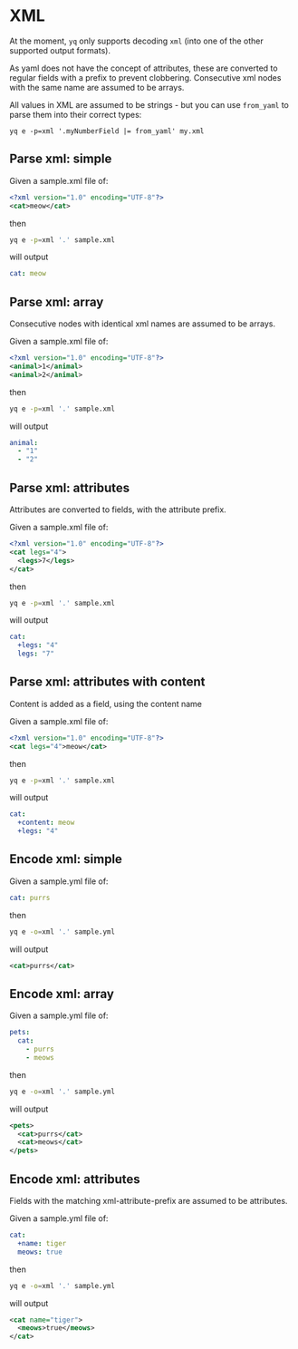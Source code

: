 # XML

At the moment, `yq` only supports decoding `xml` (into one of the other supported output formats).

As yaml does not have the concept of attributes, these are converted to regular fields with a prefix to prevent clobbering. Consecutive xml nodes with the same name are assumed to be arrays.

All values in XML are assumed to be strings - but you can use `from_yaml` to parse them into their correct types:


```
yq e -p=xml '.myNumberField |= from_yaml' my.xml
```

## Parse xml: simple
Given a sample.xml file of:
```xml
<?xml version="1.0" encoding="UTF-8"?>
<cat>meow</cat>
```
then
```bash
yq e -p=xml '.' sample.xml
```
will output
```yaml
cat: meow
```

## Parse xml: array
Consecutive nodes with identical xml names are assumed to be arrays.

Given a sample.xml file of:
```xml
<?xml version="1.0" encoding="UTF-8"?>
<animal>1</animal>
<animal>2</animal>
```
then
```bash
yq e -p=xml '.' sample.xml
```
will output
```yaml
animal:
  - "1"
  - "2"
```

## Parse xml: attributes
Attributes are converted to fields, with the attribute prefix.

Given a sample.xml file of:
```xml
<?xml version="1.0" encoding="UTF-8"?>
<cat legs="4">
  <legs>7</legs>
</cat>
```
then
```bash
yq e -p=xml '.' sample.xml
```
will output
```yaml
cat:
  +legs: "4"
  legs: "7"
```

## Parse xml: attributes with content
Content is added as a field, using the content name

Given a sample.xml file of:
```xml
<?xml version="1.0" encoding="UTF-8"?>
<cat legs="4">meow</cat>
```
then
```bash
yq e -p=xml '.' sample.xml
```
will output
```yaml
cat:
  +content: meow
  +legs: "4"
```

## Encode xml: simple
Given a sample.yml file of:
```yaml
cat: purrs
```
then
```bash
yq e -o=xml '.' sample.yml
```
will output
```xml
<cat>purrs</cat>
```

## Encode xml: array
Given a sample.yml file of:
```yaml
pets:
  cat:
    - purrs
    - meows
```
then
```bash
yq e -o=xml '.' sample.yml
```
will output
```xml
<pets>
  <cat>purrs</cat>
  <cat>meows</cat>
</pets>
```

## Encode xml: attributes
Fields with the matching xml-attribute-prefix are assumed to be attributes.

Given a sample.yml file of:
```yaml
cat:
  +name: tiger
  meows: true

```
then
```bash
yq e -o=xml '.' sample.yml
```
will output
```xml
<cat name="tiger">
  <meows>true</meows>
</cat>
```

